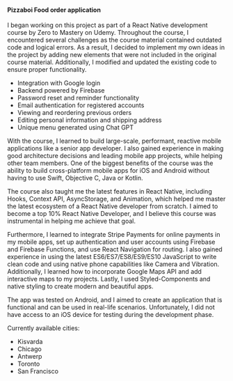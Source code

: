 ﻿#### Pizzaboi Food order application

I began working on this project as part of a React Native development course by Zero to Mastery on Udemy. Throughout the course, I encountered several challenges as the course material contained outdated code and logical errors. As a result, I decided to implement my own ideas in the project by adding new elements that were not included in the original course material. Additionally, I modified and updated the existing code to ensure proper functionality.

- Integration with Google login
- Backend powered by Firebase
- Password reset and reminder functionality
- Email authentication for registered accounts
- Viewing and reordering previous orders
- Editing personal information and shipping address
- Unique menu generated using Chat GPT

With the course, I learned to build large-scale, performant, reactive mobile applications like a senior app developer. I also gained experience in making good architecture decisions and leading mobile app projects, while helping other team members. One of the biggest benefits of the course was the ability to build cross-platform mobile apps for iOS and Android without having to use Swift, Objective C, Java or Kotlin.

The course also taught me the latest features in React Native, including Hooks, Context API, AsyncStorage, and Animation, which helped me master the latest ecosystem of a React Native developer from scratch. I aimed to become a top 10% React Native Developer, and I believe this course was instrumental in helping me achieve that goal.

Furthermore, I learned to integrate Stripe Payments for online payments in my mobile apps, set up authentication and user accounts using Firebase and Firebase Functions, and use React Navigation for routing. I also gained experience in using the latest ES6/ES7/ES8/ES9/ES10 JavaScript to write clean code and using native phone capabilities like Camera and Vibration. Additionally, I learned how to incorporate Google Maps API and add interactive maps to my projects. Lastly, I used Styled-Components and native styling to create modern and beautiful apps.

The app was tested on Android, and I aimed to create an application that is functional and can be used in real-life scenarios. Unfortunately, I did not have access to an iOS device for testing during the development phase.

Currently available cities:
- Kisvarda
- Chicago
- Antwerp
- Toronto
- San Francisco
